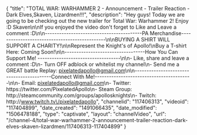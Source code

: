 {
    "title": "TOTAL WAR: WARHAMMER 2 - Announcement -  Trailer Reaction - Dark Elves,Skaven, Lizardmen!!!",
    "description": "Hey guys!  Today we are going to be checking out the new trailer for Total War: Warhammer 2!  Enjoy :D Skaven\n\nIf you enjoyed the video don't forget to Like and Leave a comment :D\n\n-----------------------------------------PA Merchandise----------------------------------------------\n\nBUYING A SHIRT WILL SUPPORT A CHARITY!\n\nRepresent the Knight's of Apollo!\nBuy a T-shirt Here: Coming Soon!\n\n----------------------------------How You Can Support Me! -----------------------------------\n\n- Like, share and leave a comment :D\n- Turn OFF adblock or whitelist my channel\n- Send me a GREAT battle Replay: pixelatedapollo@gmail.com\n\n------------------------------------------Connect With Me!-----------------------------------------\n\n- Email: pixelatedapollo@gmail.com\n- Twitter: https:\/\/twitter.com\/PixelatedApollo\n- Steam Group:  http:\/\/steamcommunity.com\/groups\/apollosknights\n- Twitch: http:\/\/www.twitch.tv\/pixelatedapollo",
    "channelid": "117406313",
    "videoid": "117404899",
    "date_created": "1491066435",
    "date_modified": "1506478188",
    "type": "captivate",
    "layout": "channelVideo",
    "url": "\/channel-4\/total-war-warhammer-2-announcement-trailer-reaction-dark-elves-skaven-lizardmen\/117406313-117404899"
}